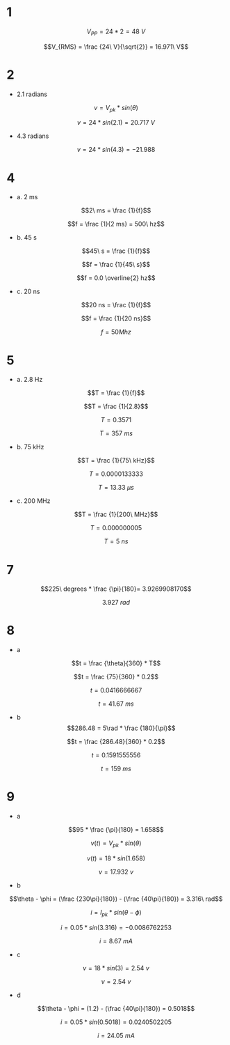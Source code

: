 # 1

$$V_{PP} = 24*2 = 48\ V$$

$$V_{RMS} = \frac {24\ V}{\sqrt{2}}  = 16.971\ V$$

# 2

* 2.1 radians

$$v = V_{pk} * sin(\theta)$$

$$v = 24 * sin(2.1) =  20.717\ V$$

* 4.3 radians

$$v = 24 * sin(4.3) = - 21.988$$

# 4

* a. 2 ms

$$2\ ms = \frac {1}{f}$$

$$f = \frac {1}{2 ms} = 500\ hz$$

* b. 45 s

$$45\ s = \frac {1}{f}$$

$$f = \frac {1}{45\ s}$$

$$f = 0.0 \overline{2} hz$$

* c. 20 ns

$$20 ns = \frac {1}{f}$$

$$f = \frac {1}{20 ns}$$

$$f = 50 Mhz$$

# 5

* a. 2.8 Hz

$$T = \frac {1}{f}$$

$$T = \frac {1}{2.8}$$

$$T = 0.3571$$

$$T = 357\ ms$$

* b. 75 kHz

$$T = \frac {1}{75\ kHz}$$

$$T = 0.0000133333$$

$$T = 13.33\ \mu s$$

* c. 200 MHz

$$T = \frac {1}{200\ MHz}$$

$$T = 0.000000005$$

$$T = 5\ ns$$

# 7

$$225\ degrees * \frac {\pi}{180}= 3.9269908170$$

$$3.927\ rad$$

# 8

* a

$$t = \frac {\theta}{360} * T$$

$$t = \frac {75}{360} * 0.2$$

$$t = 0.0416666667$$

$$t = 41.67\ ms$$

* b
$$286.48 = 5\rad * \frac {180}{\pi}$$

$$t = \frac {286.48}{360} * 0.2$$

$$t = 0.1591555556$$

$$t = 159\ ms$$

# 9

* a

$$95 * \frac {\pi}{180} = 1.658$$

$$v(t) = V_{pk} * sin(\theta)$$

$$v(t) = 18 * sin(1.658)$$

$$v = 17.932\ v$$

* b

$$\theta - \phi = (\frac {230\pi}{180}) - (\frac {40\pi}{180}) = 3.316\ rad$$

$$i = I_{pk} * sin(\theta - \phi)$$

$$i = 0.05 * sin(3.316) = -0.0086762253 $$

$$i = 8.67\ mA$$

* c

$$v = 18 * sin(3) = 2.54\ v$$

$$v = 2.54\ v$$

* d

$$\theta - \phi = (1.2) - (\frac {40\pi}{180}) = 0.5018$$

$$i = 0.05 * sin(0.5018) = 0.0240502205$$

$$i = 24.05\ mA$$
